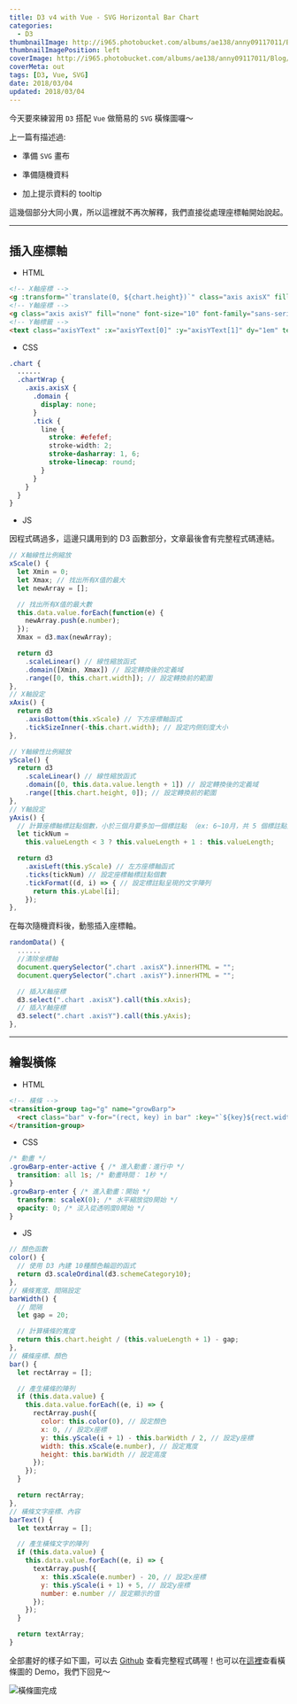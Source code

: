 ```yaml
---
title: D3 v4 with Vue - SVG Horizontal Bar Chart
categories:
  - D3
thumbnailImage: http://i965.photobucket.com/albums/ae138/anny09117011/Blog/d3-vue-banner.png
thumbnailImagePosition: left
coverImage: http://i965.photobucket.com/albums/ae138/anny09117011/Blog/d3-vue-banner-blog.png
coverMeta: out
tags: [D3, Vue, SVG]
date: 2018/03/04
updated: 2018/03/04
---
```


今天要來練習用 `D3` 搭配 `Vue` 做簡易的 `SVG` 橫條圖囉～

<!--more-->

上一篇有描述過:

* 準備 `SVG` 畫布

* 準備隨機資料

* 加上提示資料的 tooltip

這幾個部分大同小異，所以這裡就不再次解釋，我們直接從處理座標軸開始說起。

***
## 插入座標軸

* HTML

```html
<!-- X軸座標 -->
<g :transform="`translate(0, ${chart.height})`" class="axis axisX" fill="none" font-size="10" font-family="sans-serif" text-anchor="middle"></g>
<!-- Y軸座標 -->
<g class="axis axisY" fill="none" font-size="10" font-family="sans-serif" text-anchor="end"></g>
<!-- Y軸標籤 -->
<text class="axisYText" :x="axisYText[0]" :y="axisYText[1]" dy="1em" text-anchor="middle">件數</text>
```

* CSS

```css
.chart {
  ......
  .chartWrap {
    .axis.axisX {
      .domain {
        display: none;
      }
      .tick {
        line {
          stroke: #efefef;
          stroke-width: 2;
          stroke-dasharray: 1, 6;
          stroke-linecap: round;
        }
      }
    }
  }
}
```

* JS

因程式碼過多，這邊只講用到的 D3 函數部分，文章最後會有完整程式碼連結。

```js
// X軸線性比例縮放
xScale() {
  let Xmin = 0;
  let Xmax; // 找出所有X值的最大
  let newArray = [];

  // 找出所有X值的最大數
  this.data.value.forEach(function(e) {
    newArray.push(e.number);
  });
  Xmax = d3.max(newArray);

  return d3
    .scaleLinear() // 線性縮放函式
    .domain([Xmin, Xmax]) // 設定轉換後的定義域
    .range([0, this.chart.width]); // 設定轉換前的範圍
},
// X軸設定
xAxis() {
  return d3
    .axisBottom(this.xScale) // 下方座標軸函式
    .tickSizeInner(-this.chart.width); // 設定内侧刻度大小
},
```

```js
// Y軸線性比例縮放
yScale() {
  return d3
    .scaleLinear() // 線性縮放函式
    .domain([0, this.data.value.length + 1]) // 設定轉換後的定義域
    .range([this.chart.height, 0]); // 設定轉換前的範圍
},
// Y軸設定
yAxis() {
  // 計算座標軸標註點個數，小於三個月要多加一個標註點 （ex: 6~10月，共 5 個標註點）
  let tickNum =
    this.valueLength < 3 ? this.valueLength + 1 : this.valueLength;

  return d3
    .axisLeft(this.yScale) // 左方座標軸函式
    .ticks(tickNum) // 設定座標軸標註點個數
    .tickFormat((d, i) => { // 設定標註點呈現的文字陣列
      return this.yLabel[i];
    });
},
```

在每次隨機資料後，動態插入座標軸。

```js
randomData() {
  ......
  //清除坐標軸
  document.querySelector(".chart .axisX").innerHTML = "";
  document.querySelector(".chart .axisY").innerHTML = "";

  // 插入X軸座標
  d3.select(".chart .axisX").call(this.xAxis);
  // 插入Y軸座標
  d3.select(".chart .axisY").call(this.yAxis);
},
```

***
## 繪製橫條

* HTML

```html
<!-- 橫條 -->
<transition-group tag="g" name="growBarp">
  <rect class="bar" v-for="(rect, key) in bar" :key="`${key}${rect.width}${rect.y}`" :fill="rect.color" :x="rect.x" :y="rect.y" :width="rect.width" :height="rect.height" v-on:mouseover="showTooltip(key, $event)" v-on:mouseout="hiddenTooltip"></rect>
</transition-group>
```

* CSS

```css
/* 動畫 */
.growBarp-enter-active { /* 進入動畫：進行中 */
  transition: all 1s; /* 動畫時間： 1秒 */
}
.growBarp-enter { /* 進入動畫：開始 */
  transform: scaleX(0); /* 水平縮放從0開始 */
  opacity: 0; /* 淡入從透明度0開始 */
}
```

* JS

```js
// 顏色函數
color() {
  // 使用 D3 內建 10種顏色輪迴的函式
  return d3.scaleOrdinal(d3.schemeCategory10);
},
// 橫條寬度、間隔設定
barWidth() {
  // 間隔
  let gap = 20;

  // 計算橫條的寬度
  return this.chart.height / (this.valueLength + 1) - gap;
},
// 橫條座標、顏色
bar() {
  let rectArray = [];

  // 產生橫條的陣列
  if (this.data.value) {
    this.data.value.forEach((e, i) => {
      rectArray.push({
        color: this.color(0), // 設定顏色
        x: 0, // 設定x座標
        y: this.yScale(i + 1) - this.barWidth / 2, // 設定y座標
        width: this.xScale(e.number), // 設定寬度
        height: this.barWidth // 設定高度
      });
    });
  }

  return rectArray;
},
// 橫條文字座標、內容
barText() {
  let textArray = [];

  // 產生橫條文字的陣列
  if (this.data.value) {
    this.data.value.forEach((e, i) => {
      textArray.push({
        x: this.xScale(e.number) - 20, // 設定x座標
        y: this.yScale(i + 1) + 5, // 設定y座標
        number: e.number // 設定顯示的值
      });
    });
  }

  return textArray;
}
```

全部畫好的樣子如下圖，可以去 [Github](https://github.com/Annilla/d3-practice-vue-svg/blob/master/src/components/BarPChart.vue) 查看完整程式碼喔！也可以在[這裡](https://annilla.github.io/d3-practice-vue-svg/dist/)查看橫條圖的 Demo，我們下回見～

![橫條圖完成](http://i965.photobucket.com/albums/ae138/anny09117011/Blog/2018-03-04_1029.png "橫條圖")
